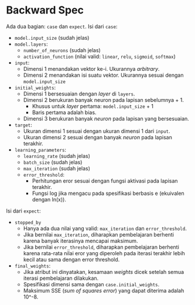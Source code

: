# Backward Spec

Ada dua bagian: `case` dan `expect`.
Isi dari `case`:

- `model.input_size` (sudah jelas)
- `model.layers`:
  - `number_of_neurons` (sudah jelas)
  - `activation_function` (nilai valid: `linear`, `relu`, `sigmoid`, `softmax`)
- `input`:
  - Dimensi 1 menandakan vektor ke-i. Ukurannya _arbitrary_.
  - Dimensi 2 menandakan isi suatu vektor. Ukurannya sesuai dengan `model.input_size`
- `initial_weights`:
  - Dimensi 1 bersesuaian dengan _layer_ di `layers`.
  - Dimensi 2 berukuran banyak neuron pada lapisan sebelumnya + 1.
    - Khusus untuk _layer_ pertama: `model.input_size` + 1
    - Baris pertama adalah bias.
  - Dimensi 3 berukuran banyak _neuron_ pada lapisan yang bersesuaian.
- `target`:
  - Ukuran dimensi 1 sesuai dengan ukuran dimensi 1 dari `input`.
  - Ukuran dimensi 2 sesuai dengan banyak _neuron_ pada lapisan terakhir.
- `learning_parameters`:
  - `learning_rate` (sudah jelas)
  - `batch_size` (sudah jelas)
  - `max_iteration` (sudah jelas)
  - `error_threshold`:
    - Perhitungan eror sesuai dengan fungsi aktivasi pada lapisan terakhir.
    - Fungsi log jika mengacu pada spesifikasi berbasis e (ekuivalen dengan ln(x)).

Isi dari `expect`:

- `stopped_by`
  - Hanya ada dua nilai yang valid: `max_iteration` dan `error_threshold`.
  - Jika bernilai `max_iteration`, diharapkan pembelajaran berhenti karena banyak iterasinya mencapai maksimum.
  - Jika bernilai `error_threshold`, diharapkan pembelajaran berhenti karena rata-rata nilai eror yang diperoleh pada iterasi terakhir lebih kecil atau sama dengan error threshold.
- `final_weights`:
  - Jika atribut ini dinyatakan, kesamaan _weights_ dicek setelah semua iterasi pembelajaran dilakukan.
  - Spesifikasi dimensi sama dengan `case.initial_weights`.
  - Maksimum SSE (_sum of squares error_) yang dapat diterima adalah 10^-8.
